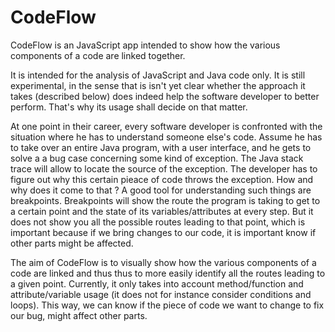 CodeFlow
========

CodeFlow is an JavaScript app intended to show how the various components of a code are linked together.

It is intended for the analysis of JavaScript and Java code only. It is still experimental, in the sense that is isn't yet clear whether the approach it takes (described below) does indeed help the software developer to better perform. That's why its usage shall decide on that matter.

At one point in their career, every software developer is confronted with the situation where he has to understand someone else's code. Assume he has to take over an entire Java program, with a user interface, and he gets to solve a a bug case concerning some kind of exception. The Java stack trace will allow to locate the source of the exception. The developer has to figure out why this certain pieace of code throws the exception. How and why does it come to that ? A good tool for understanding such things are breakpoints. Breakpoints will show the route the program is taking to get to a certain point and the state of its variables/attributes at every step. But it does not show you all the possible routes leading to that point, which is important because if we bring changes to our code, it is important know if other parts might be affected.

The aim of CodeFlow is to visually show how the various components of a code are linked and thus thus to more easily identify all the routes leading to a given point. Currently, it only takes into account method/function and attribute/variable usage (it does not for instance consider conditions and loops). This way, we can know if the piece of code we want to change to fix our bug, might affect other parts.

